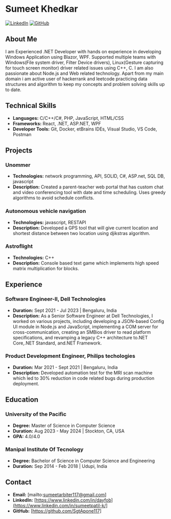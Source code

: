 # Sumeet Khedkar

[![LinkedIn](https://img.shields.io/badge/-LinkedIn-blue)](https://www.linkedin.com/in/sumeetpatil-k/)
[![GitHub](https://img.shields.io/badge/-GitHub-black)](https://github.com/SgtApone117)

## About Me

I am Experienced .NET Developer with hands on experience in developing Windows Application using Blazor, WPF. Supported multiple teams with Windows(File system driver, Filter Device drivers), Linux(Gesture capturing for touch screen monitor) driver related issues using C++, C. I am also passionate about Node.js and Web related technology. Apart from my main domain i am active user of hackerrank and leetcode practicing data structures and algorithm to keep my concepts and problem solving skills up to date.

## Technical Skills

- **Languages:** C/C++/C#, PHP, JavaScript, HTML/CSS
- **Frameworks:** React, .NET, ASP.NET, WPF
- **Developer Tools:** Git, Docker, etBrains IDEs, Visual Studio, VS Code, Postman

## Projects

### Unommer
- **Technologies:** network programming, API, SOLID, C#, ASP.net, SQL DB, javascript
- **Description:** Created a parent-teacher web portal that has custom chat and video conferencing tool with date and time scheduling. Uses greedy algorithms to avoid schedule conflicts.

### Autonomous vehicle navigation
- **Technologies:** javascript, RESTAPI
- **Description:** Developed a GPS tool that will give current location and shortest distance between two location using djikstras algorithm.

### Astroflight
- **Technologies:** C++
- **Description:** Console based text game which implements high speed matrix multiplication for blocks.

## Experience

### Software Engineer-II, Dell Technologies
- **Duration:** Sept 2021 - Jul 2023 | Bengaluru, India
- **Description:** As a Senior Software Engineer at Dell Technologies, I worked on various projects, including developing a JSON-based Config UI module in Node.js and JavaScript, implementing a COM server for cross-communication, creating an SMBios driver to read platform specifications, and revamping a legacy C++ architecture to.NET Core,.NET Standard, and.NET Framework.

### Product Development Engineer, Philips techologies
- **Duration:** Mar 2021 - Sept 2021 | Bengaluru, India
- **Description:** Developed automation test for the MRI scan machine which led to 30% reduction in code related bugs during production deployment.

## Education

### University of the Pacific
- **Degree:** Master of Science in Computer Science
- **Duration:** Aug 2023 - May 2024 | Stockton, CA, USA
- **GPA:** 4.0/4.0

### Manipal Institute Of Tecnology
- **Degree:** Bachelor of Science in Computer Science and Engineering
- **Duration:** Sep 2014 - Feb 2018 | Udupi, India

## Contact

- **Email:** [mailto:sumeetarbiter117@gmail.com]
- **LinkedIn:** [https://www.linkedin.com/in/dayfob](https://www.linkedin.com/in/sumeetpatil-k/]
- **GitHub:** [https://github.com/SgtApone117]
